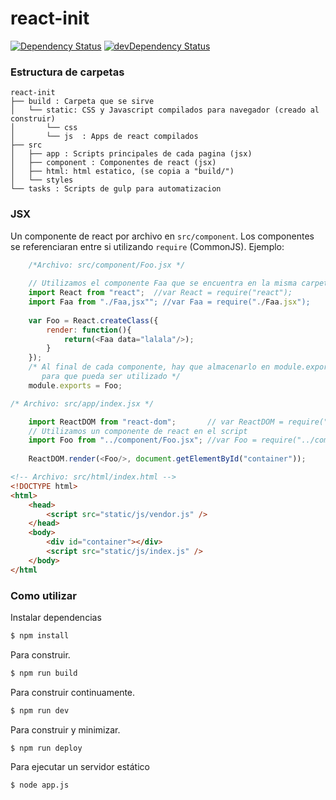 react-init
============
[![Dependency Status](https://david-dm.org/wesitos/react-init.svg)](https://david-dm.org/wesitos/react-init)
[![devDependency Status](https://david-dm.org/wesitos/react-init/dev-status.svg)](https://david-dm.org/wesitos/react-init#info=devDependencies)
### Estructura de carpetas

    react-init
    ├── build : Carpeta que se sirve
    │   └── static: CSS y Javascript compilados para navegador (creado al construir)
    │       └── css
    │       └── js  : Apps de react compilados
    ├── src
    │   ├── app : Scripts principales de cada pagina (jsx)
    │   ├── component : Componentes de react (jsx)
    │   ├── html: html estatico, (se copia a "build/")
    │   └── styles
    └── tasks : Scripts de gulp para automatizacion
### JSX
Un componente de react por archivo en `src/component`. Los componentes se referenciaran entre si utilizando `require` (CommonJS). Ejemplo:
``` js
    /*Archivo: src/component/Foo.jsx */
    
    // Utilizamos el componente Faa que se encuentra en la misma carpeta
    import React from "react";  //var React = require("react");
    import Faa from "./Faa,jsx""; //var Faa = require("./Faa.jsx");
    
    var Foo = React.createClass({
        render: function(){
            return(<Faa data="lalala"/>);
        }
    });
    /* Al final de cada componente, hay que almacenarlo en module.exports
       para que pueda ser utilizado */
    module.exports = Foo;
```
``` js
/* Archivo: src/app/index.jsx */

    import ReactDOM from "react-dom";       // var ReactDOM = require("react-dom");
    // Utilizamos un componente de react en el script
    import Foo from "../component/Foo.jsx"; //var Foo = require("../component/Foo.jsx");
    
    ReactDOM.render(<Foo/>, document.getElementById("container"));
```
``` html
<!-- Archivo: src/html/index.html -->
<!DOCTYPE html>
<html>
    <head>
        <script src="static/js/vendor.js" />
    </head>
    <body>
        <div id="container"></div>
        <script src="static/js/index.js" />
    </body>
</html
```
### Como utilizar
Instalar dependencias
``` bash
$ npm install
```
Para construir.
``` bash
$ npm run build
```
Para construir continuamente.
``` bash
$ npm run dev
```
Para construir y minimizar.
``` bash
$ npm run deploy
```
Para ejecutar un servidor estático
``` bash
$ node app.js
```
